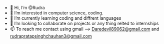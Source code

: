- 👋 Hi, I’m @Rudra
- 👀 I’m interested in computer science, coding.
- 🌱 I’m currently learning coding and diffrent languages
- 💞️ I’m looking to collaborate on projects or any thing relted to internships 
- 📫 To reach me contact using gmail --> Daredevil89062@gmail.com  and  rudrapratapsinghchauhan3@gmail.com 

<!---
Rudraaaaaa/Rudraaaaaa is a ✨ special ✨ repository because its `README.md` (this file) appears on your GitHub profile.
You can click the Preview link to take a look at your changes.
--->
